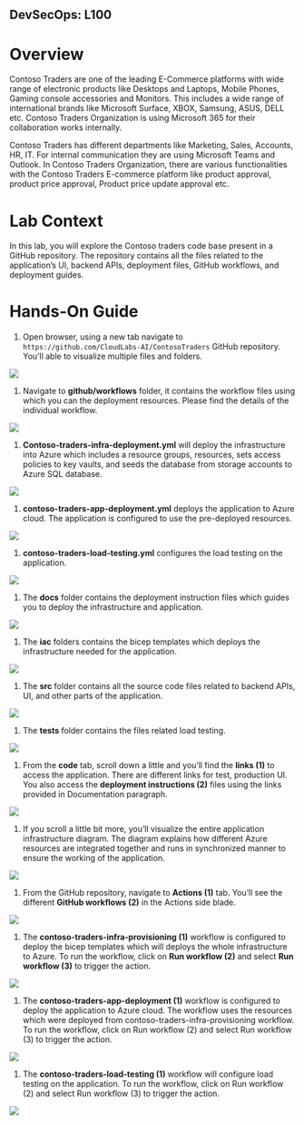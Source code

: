 ## DevSecOps: L100

# Overview

Contoso Traders are one of the leading E-Commerce platforms with wide range of electronic products like Desktops and Laptops, Mobile Phones, Gaming console accessories and Monitors. This includes a wide range of international brands like Microsoft Surface, XBOX, Samsung, ASUS, DELL etc. Contoso Traders Organization is using Microsoft 365 for their collaboration works internally.

Contoso Traders has different departments like Marketing, Sales, Accounts, HR, IT. For internal communication they are using Microsoft Teams and Outlook. In Contoso Traders Organization, there are various functionalities with the Contoso Traders E-commerce platform like product approval, product price approval, Product price update approval etc. 

# Lab Context

In this lab, you will explore the Contoso traders code base present in a GitHub repository. The repository contains all the files related to the application’s UI, backend APIs, deployment files, GitHub workflows, and deployment guides.

# Hands-On Guide

1.	Open browser, using a new tab navigate to `https://github.com/CloudLabs-AI/ContosoTraders` GitHub repository. You’ll able to visualize multiple files and folders. 

   ![](media/ct1.png)

1.	Navigate to **github/workflows** folder, it contains the workflow files using which you can the deployment resources. Please find the details of the individual workflow.

   ![](media/ct2.png) 

1.	**Contoso-traders-infra-deployment.yml** will deploy the infrastructure into Azure which includes a resource groups, resources, sets access policies to key vaults, and seeds the database from storage accounts to Azure SQL database.

   ![](media/ct3.png) 

1.	**contoso-traders-app-deployment.yml** deploys the application to Azure cloud. The application is configured to use the pre-deployed resources.

   ![](media/ct4.png) 

1.	**contoso-traders-load-testing.yml** configures the load testing on the application.
  
   ![](media/ct5.png)

1.	The **docs** folder contains the deployment instruction files which guides you to deploy the infrastructure and application.

   ![](media/ct6.png)

1.	The **iac** folders contains the bicep templates which deploys the infrastructure needed for the application.

   ![](media/ct7.png) 

1.	The **src** folder contains all the source code files related to backend APIs, UI, and other parts of the application.

   ![](media/ct8.png)  

1.	The **tests** folder contains the files related load testing.

   ![](media/ct9.png)   

1.	From the **code** tab, scroll down a little and you’ll find the **links (1)** to access the application. There are different links for test, production UI. You also access the **deployment instructions (2)** files using the links provided in Documentation paragraph.

   ![](media/ct10.png)  

1.	If you scroll a little bit more, you’ll visualize the entire application infrastructure diagram. The diagram explains how different Azure resources are integrated together and runs in synchronized manner to ensure the working of the application.

   ![](media/ct11.png)  

1.	From the GitHub repository, navigate to **Actions (1)** tab. You’ll see the different **GitHub workflows (2)** in the Actions side blade.

   ![](media/ct12.png)  

1.	The **contoso-traders-infra-provisioning (1)** workflow is configured to deploy the bicep templates which will deploys the whole infrastructure to Azure. To run the workflow, click on **Run workflow (2)** and select **Run workflow (3)** to trigger the action.

   ![](media/ct13.png)  

1.	The **contoso-traders-app-deployment (1)** workflow is configured to deploy the application to Azure cloud. The workflow uses the resources which were deployed from contoso-traders-infra-provisioning workflow. To run the workflow, click on Run workflow (2) and select Run workflow (3) to trigger the action.
  
   ![](media/ct14.png)   

1.	The **contoso-traders-load-testing (1)** workflow will configure load testing on the application. To run the workflow, click on Run workflow (2) and select Run workflow (3) to trigger the action.

   ![](media/ct14.png)   
